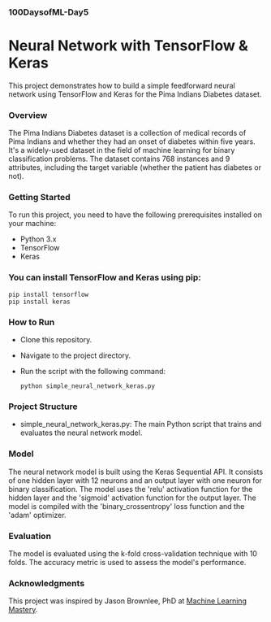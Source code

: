 ### 100DaysofML-Day5

# Neural Network with TensorFlow & Keras

This project demonstrates how to build a simple feedforward neural network using TensorFlow and Keras for the Pima Indians Diabetes dataset.

### Overview

The Pima Indians Diabetes dataset is a collection of medical records of Pima Indians and whether they had an onset of diabetes within five years. It's a widely-used dataset in the field of machine learning for binary classification problems. The dataset contains 768 instances and 9 attributes, including the target variable (whether the patient has diabetes or not).

### Getting Started

To run this project, you need to have the following prerequisites installed on your machine:

- Python 3.x
- TensorFlow
- Keras

### You can install TensorFlow and Keras using pip:

    pip install tensorflow
    pip install keras

### How to Run

- Clone this repository.
- Navigate to the project directory.
- Run the script with the following command:

      python simple_neural_network_keras.py

### Project Structure

- simple_neural_network_keras.py: The main Python script that trains and evaluates the neural network model.

### Model

The neural network model is built using the Keras Sequential API. It consists of one hidden layer with 12 neurons and an output layer with one neuron for binary classification. The model uses the 'relu' activation function for the hidden layer and the 'sigmoid' activation function for the output layer. The model is compiled with the 'binary_crossentropy' loss function and the 'adam' optimizer.

### Evaluation

The model is evaluated using the k-fold cross-validation technique with 10 folds. The accuracy metric is used to assess the model's performance.

### Acknowledgments

This project was inspired by Jason Brownlee, PhD at [Machine Learning Mastery](https://machinelearningmastery.com/tutorial-first-neural-network-python-keras/).
